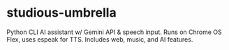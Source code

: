 # studious-umbrella
Python CLI AI assistant w/ Gemini API &amp; speech input. Runs on Chrome OS Flex, uses espeak for TTS. Includes web, music, and AI features.
